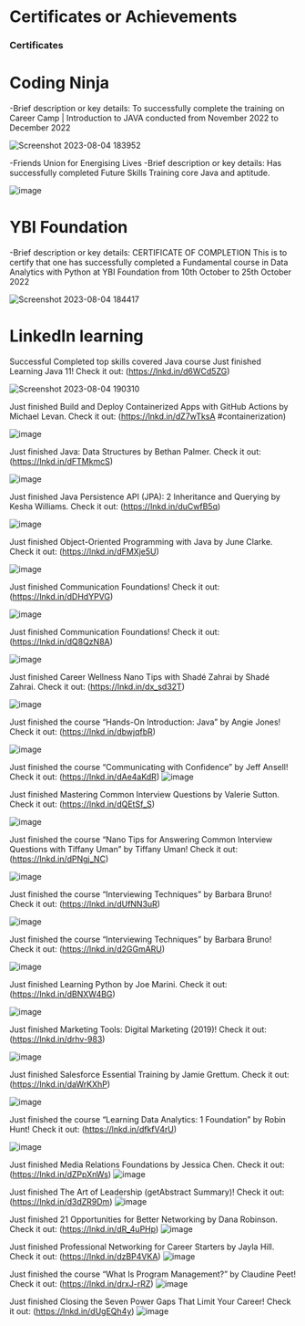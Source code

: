 # Certificates or Achievements

### Certificates


# Coding Ninja
-Brief description or key details:
To successfully complete the training on
Career Camp | Introduction to JAVA
conducted from November 2022 to December 2022

![Screenshot 2023-08-04 183952](https://github.com/OpAbhiG/Certificates-or-Achievements/assets/110295591/3c5cbddc-cd13-428b-84af-49b8c5ee2acf)

-Friends Union for Energising Lives
-Brief description or key details:
Has successfully completed Future Skills Training core Java and aptitude.

![image](https://github.com/OpAbhiG/Certificates-or-Achievements/assets/110295591/32699a0c-9c58-4827-8a85-de44d349fb13)


  # YBI Foundation
-Brief description or key details:
CERTIFICATE OF COMPLETION This is to certify that one has successfully completed a Fundamental course in Data Analytics
with Python at YBI Foundation from 10th October to 25th October 2022

![Screenshot 2023-08-04 184417](https://github.com/OpAbhiG/Certificates-or-Achievements/assets/110295591/91997794-41fb-4d1c-be98-8e77a2732874)


# LinkedIn learning 
Successful Completed top skills covered Java course
Just finished Learning Java 11! Check it out: (https://lnkd.in/d6WCd5ZG)

![Screenshot 2023-08-04 190310](https://github.com/OpAbhiG/Certificates-or-Achievements/assets/110295591/726bde4c-9a2f-49db-93d6-d81362626bd8)

Just finished Build and Deploy Containerized Apps with GitHub Actions by Michael Levan. 
Check it out: (https://lnkd.in/dZ7wTksA #containerization)

![image](https://github.com/OpAbhiG/Certificates-or-Achievements/assets/110295591/bf8cbf35-b7c0-469e-add9-73a7c705206d)

Just finished Java: Data Structures by Bethan Palmer. 
Check it out: (https://lnkd.in/dFTMkmcS)

![image](https://github.com/OpAbhiG/Certificates-or-Achievements/assets/110295591/0eff3ec7-5f79-41ff-bdae-1777ba983446)

Just finished Java Persistence API (JPA): 2 Inheritance and Querying by Kesha Williams. 
Check it out: (https://lnkd.in/duCwfB5q)

![image](https://github.com/OpAbhiG/Certificates-or-Achievements/assets/110295591/d5cc534d-a4ee-436c-b476-9989d425804f)

Just finished Object-Oriented Programming with Java by June Clarke. 
Check it out: (https://lnkd.in/dFMXje5U)

![image](https://github.com/OpAbhiG/Certificates-or-Achievements/assets/110295591/5b4c0a5d-bbbe-4269-932a-fa75c98fe901)

Just finished Communication Foundations! 
Check it out: (https://lnkd.in/dDHdYPVG)

![image](https://github.com/OpAbhiG/Certificates-or-Achievements/assets/110295591/f8764f47-c8fa-4350-856c-c5517dfcdc41)

Just finished Communication Foundations! 
Check it out: (https://lnkd.in/dQ8QzN8A)

![image](https://github.com/OpAbhiG/Certificates-or-Achievements/assets/110295591/833c3787-3668-4010-b685-88f82f3113e3)

Just finished Career Wellness Nano Tips with Shadé Zahrai by Shadé Zahrai. 
Check it out: (https://lnkd.in/dx_sd32T)

![image](https://github.com/OpAbhiG/Certificates-or-Achievements/assets/110295591/c544add9-d7a4-4c97-aebd-47ff0ce0a2c2)

Just finished the course “Hands-On Introduction: Java” by Angie Jones! 
Check it out: (https://lnkd.in/dbwjqfbR)

![image](https://github.com/OpAbhiG/Certificates-or-Achievements/assets/110295591/7f028680-1bb6-469a-b97e-804f557f6420)

Just finished the course “Communicating with Confidence” by Jeff Ansell! 
Check it out: (https://lnkd.in/dAe4aKdR)
![image](https://github.com/OpAbhiG/Certificates-or-Achievements/assets/110295591/cddf8487-3326-41d8-8081-4aca782a7175)

Just finished Mastering Common Interview Questions by Valerie Sutton. 
Check it out: (https://lnkd.in/dQEtSf_S)

![image](https://github.com/OpAbhiG/Certificates-or-Achievements/assets/110295591/efbe47b6-6709-4b36-8d3e-6b175461c71c)

Just finished the course “Nano Tips for Answering Common Interview Questions with Tiffany Uman” by Tiffany Uman! 
Check it out: (https://lnkd.in/dPNgj_NC)

![image](https://github.com/OpAbhiG/Certificates-or-Achievements/assets/110295591/de474e5a-11bb-41be-88dd-5da8928c72b9)

Just finished the course “Interviewing Techniques” by Barbara Bruno! 
Check it out: (https://lnkd.in/dUfNN3uR)

![image](https://github.com/OpAbhiG/Certificates-or-Achievements/assets/110295591/2c0fde91-93a2-4daa-a017-0786e805bffd)

Just finished the course “Interviewing Techniques” by Barbara Bruno! 
Check it out: (https://lnkd.in/d2GGmARU)

![image](https://github.com/OpAbhiG/Certificates-or-Achievements/assets/110295591/6acc3b18-3a3f-47fd-b47f-4d61f5dcf6c2)

Just finished Learning Python by Joe Marini. 
Check it out: (https://lnkd.in/dBNXW4BG)

![image](https://github.com/OpAbhiG/Certificates-or-Achievements/assets/110295591/72c30c7e-7f5d-4865-a4d4-0ed6306bd526)

Just finished Marketing Tools: Digital Marketing (2019)! 
Check it out: (https://lnkd.in/drhv-983)

![image](https://github.com/OpAbhiG/Certificates-or-Achievements/assets/110295591/c8c59ee6-94c7-4bae-9529-a89e9720a5bc)

Just finished Salesforce Essential Training by Jamie Grettum. 
Check it out: (https://lnkd.in/daWrKXhP)

![image](https://github.com/OpAbhiG/Certificates-or-Achievements/assets/110295591/f86fc60d-3d86-45db-b245-c678400df05f)

Just finished the course “Learning Data Analytics: 1 Foundation” by Robin Hunt! 
Check it out: (https://lnkd.in/dfkfV4rU)

![image](https://github.com/OpAbhiG/Certificates-or-Achievements/assets/110295591/729b5f80-f4ce-4612-a9c9-3db2462768cf)

Just finished Media Relations Foundations by Jessica Chen. 
Check it out: (https://lnkd.in/dZPpXnWs)
![image](https://github.com/OpAbhiG/Certificates-or-Achievements/assets/110295591/a0730a33-c0d7-475e-b70a-5be92f6210c4)

Just finished The Art of Leadership (getAbstract Summary)! 
Check it out: (https://lnkd.in/d3dZR9Dm)
![image](https://github.com/OpAbhiG/Certificates-or-Achievements/assets/110295591/86e26a10-9c78-45da-ad92-cf1ff88a914f)

Just finished 21 Opportunities for Better Networking by Dana Robinson. 
Check it out: (https://lnkd.in/dR_4uPHp)
![image](https://github.com/OpAbhiG/Certificates-or-Achievements/assets/110295591/a6dec5ec-d4c7-47cc-816e-21864acfaa32)

Just finished Professional Networking for Career Starters by Jayla Hill. Check it out: (https://lnkd.in/dzBP4VKA)
![image](https://github.com/OpAbhiG/Certificates-or-Achievements/assets/110295591/ad974df0-59dc-49e3-9dd3-991014b2b3d8)

Just finished the course “What Is Program Management?” by Claudine Peet! Check it out: (https://lnkd.in/drxJ-rRZ)
![image](https://github.com/OpAbhiG/Certificates-or-Achievements/assets/110295591/5bc6e448-5faa-425b-95c9-e434544539e4)

Just finished Closing the Seven Power Gaps That Limit Your Career! Check it out: (https://lnkd.in/dUgEQh4y)
![image](https://github.com/OpAbhiG/Certificates-or-Achievements/assets/110295591/d07de974-5774-4c20-b4b7-e841155c7988)
































